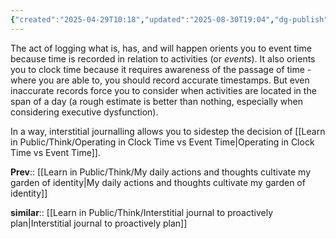 ```yaml
---
{"created":"2025-04-29T10:18","updated":"2025-08-30T19:04","dg-publish":true,"dg-permalink":"1a1a1b1b-interstitial-journal-event-clock-time","id":"1a1a1b1b","dg-path":"Think/Interstitial Journaling orients you to both event & clock time.md","permalink":"/1a1a1b1b-interstitial-journal-event-clock-time/","dgPassFrontmatter":true,"noteIcon":"1"}
---
```


The act of logging what is, has, and will happen orients you to event time because time is recorded in relation to activities (or _events_). It also orients you to clock time because it requires awareness of the passage of time - where you are able to, you should record accurate timestamps. But even inaccurate records force you to consider when activities are located in the span of a day (a rough estimate is better than nothing, especially when considering executive dysfunction). 

In a way, interstitial journalling allows you to sidestep the decision of [[Learn in Public/Think/Operating in Clock Time vs Event Time\|Operating in Clock Time vs Event Time]]. 

**Prev**:: [[Learn in Public/Think/My daily actions and thoughts cultivate my garden of identity\|My daily actions and thoughts cultivate my garden of identity]]

**similar**:: [[Learn in Public/Think/Interstitial journal to proactively plan\|Interstitial journal to proactively plan]]